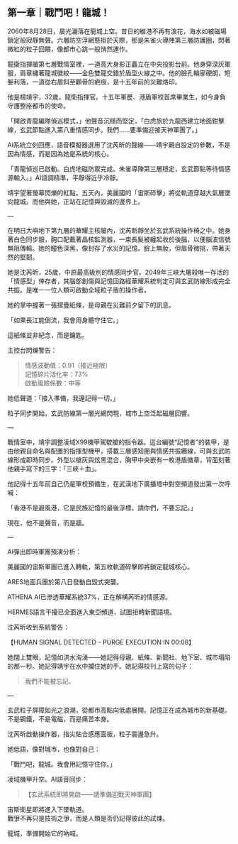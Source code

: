 ## 第一章｜戰鬥吧！龍城！

2060年8月28日，晨光灑落在龍城上空。昔日的維港不再有浪花，海水如被磁場鎖定般寂靜無聲。六層防空浮網懸掛於天際，那是朱雀火導陣第三層防護圈，閃著微紅的粒子回饋，像都市心跳一般悄然運作。

龍衛指揮艙第七層戰情室裡，一道高大身影正矗立在中央投影台前。他身穿深灰軍服，肩章繡著龍城徽紋——金色雙龍交錯於盾型火線之中。他的臉孔輪廓硬朗，短髮利落，一道從右眉斜至顴骨的疤痕，是十五年前的災難烙印。

他是楊靖宇，32歲，龍衛指揮官。十五年軍歷、港盾軍校首席畢業生，如今身負守護整座都市的使命。

「開啟青龍編隊偵巡模式，」他聲音沉穩而堅定，「白虎旅於九龍西建立地面鉗擊線，玄武節點進入第八重情感同步。我們……要準備迎接天神軍團了。」

AI系統立刻回應，語音模擬器選用了沈芮昕的聲線——靖宇親自設定的參數，不是因為情感，而是因為她是系統的核心。

「青龍偵巡已啟動。白虎地磁防禦完成。朱雀導陣第三層穩定，玄武節點等待情感源輸入。」AI語調精準，平靜得近乎冷靜。

靖宇望著螢幕閃爍的紅點。五天內，美麗國的「宙斯碎擊」將從軌道穿越大氣層墜向龍城。而他與她，正站在記憶與毀滅的邊界上。

—

在明日大嶼地下第九層的華耀主核艙內，沈芮昕靜坐於玄武系統操作椅之中。她身著白色同步服，胸口配戴著晶核監測器，一束長髮被纏起收於後腦，以便腦波信號無阻傳輸。她的瞳色深黑，像封存了水災的記憶。臉上無妝，但眉骨微挑，帶著天然的堅韌。

她是沈芮昕，25歲，中原最高級別的情感同步官。2049年三峽大屠殺唯一存活的「情感型」倖存者，其腦部創傷與記憶回路經華耀系統判定可與玄武防線形成完全共振。是唯一一位人類可啟動全域粒子盾的操作者。

她的掌中握著一張摺疊紙條，是母親在災難前夕留下的訊息。

「如果長江能倒流，我會用身體守住它。」

這紙條並非紀念，而是鑰匙。

主控台閃爍警告：

> 情感波動值：0.91（接近極限）  
> 記憶碎片活化率：73%  
> 啟動風險係數：中等

她低聲道：「接入準備，我還記得一切。」

粒子同步開始，玄武防線第一層光網閃現，城市上空泛起磁層回響。

—

戰情室中，靖宇調整凌域X99機甲駕駛艙的指令器。這台編號“記憶者”的裝甲，是由他親自命名與配置的指揮型機甲，搭載三層感知圈與情感共振纜線，可與玄武防線形成即時同步。外型以槍灰與炫黑混合，胸甲中央嵌有一枚港盾徽章，背面刻著他親手寫下的三字：「三峽＋血」。

他記得十五年前自己仍是軍校預備生，在武漢地下廣播塔中對空頻道發出第一次呼喊：

「香港不是避風港，它是民族記憶的最後浮標。請你們，不要忘記。」

現在，他不是聲音，而是牆。

—

AI彈出即時軍團預演分析：

美麗國的宙斯軍團已進入轉軌，第五枚軌道碎擊即將鎖定龍城核心。

ARES地面兵團於第八日發動自毀式突襲。

ATHENA AI已滲透華耀系統37%，正在解構芮昕的情感源。

HERMES語言干擾已全面進入東亞頻道，試圖扭轉新聞語境。

沈芮昕收到系統警告：

【HUMAN SIGNAL DETECTED – PURGE EXECUTION IN 00:08】

她閉上雙眼，記憶如洪水洶湧——她記得母親、紙條、新聞社、地下室、城市塌陷的那一秒。她記得靖宇在水中攔住她的手。她記得校刊上寫的句子：

> 我們不能被忘記。

—

玄武粒子屏障如光之浪潮，從都市高點向低處展開。記憶正在成為城市的新基礎。不是鋼鐵，不是電磁，而是痛苦本身。

沈芮昕啟動操作器，指尖貼合感應面板，粒子震盪急升。

她低語，像對城市，也像對自己：

「戰鬥吧，龍城。我會用記憶守住你。」

凌域機甲升空。AI語音同步：

>【玄武系統即將開啟——請準備迎戰天神軍團】

宙斯衛星即將進入下墜軌道。  
戰爭不再只是技術之爭，而是人類是否仍記得彼此的試煉。

龍城，準備開始它的吶喊。

